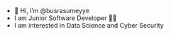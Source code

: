 - 👋 Hi, I’m @busrasumeyye
- I am Junior Software Developer :woman_technologist:
- I am interested in Data Science and Cyber Security

